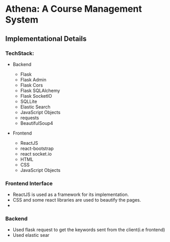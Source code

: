 # Athena: A Course Management System

## Implementational Details

### TechStack: 
- Backend
    - Flask
    - Flask Admin
    - Flask Cors
    - Flask SQLAlchemy
    - Flask SocketIO
    - SQLLite
    - Elastic Search
    - JavaScript Objects
    - requests
    - BeautifulSoup4

- Frontend
    - ReactJS
    - react-bootstrap
    - react socket.io
    - HTML
    - CSS
    - JavaScript Objects

### Frontend Interface
- ReactJS is used as a framework for its implementation.
- CSS and some react libraries are used to beautify the pages.
- 

### Backend
- Used flask request to get the keywords sent from the client(i.e frontend)
- Used elastic sear